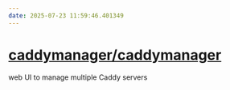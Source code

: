 ```yaml
---
date: 2025-07-23 11:59:46.401349
---
```


# [caddymanager/caddymanager](https://github.com/caddymanager/caddymanager)

web UI to manage multiple Caddy servers